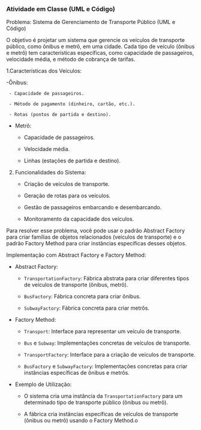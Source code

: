 ### Atividade em Classe (UML e Código)

Problema: Sistema de Gerenciamento de Transporte Público (UML e Código)

O objetivo é projetar um sistema que gerencie os veículos de transporte público, como ônibus e metrô, em uma cidade. Cada tipo de veículo (ônibus e metrô) tem características específicas, como capacidade de passageiros, velocidade média, e método de cobrança de tarifas.

1.Características dos Veículos:

-Ônibus:

     - Capacidade de passageiros.

     - Método de pagamento (dinheiro, cartão, etc.).

     - Rotas (pontos de partida e destino).



 - Metrô:

     - Capacidade de passageiros.

     - Velocidade média.

     - Linhas (estações de partida e destino).

2. Funcionalidades do Sistema:

   - Criação de veículos de transporte.

   - Geração de rotas para os veículos.

   - Gestão de passageiros embarcando e desembarcando.

   - Monitoramento da capacidade dos veículos.

Para resolver esse problema, você pode usar o padrão Abstract Factory para criar famílias de objetos relacionados (veículos de transporte) e o padrão Factory Method para criar instâncias específicas desses objetos.

Implementação com Abstract Factory e Factory Method:

- Abstract Factory:

  - `TransportationFactory`: Fábrica abstrata para criar diferentes tipos de veículos de transporte (ônibus, metrô).

  - `BusFactory`: Fábrica concreta para criar ônibus.

  - `SubwayFactory`: Fábrica concreta para criar metrôs.

- Factory Method:

  - `Transport`: Interface para representar um veículo de transporte.

  - `Bus` e `Subway`: Implementações concretas de veículos de transporte.

  - `TransportFactory`: Interface para a criação de veículos de transporte.

  - `BusFactory` e `SubwayFactory`: Implementações concretas para criar instâncias específicas de ônibus e metrôs.

- Exemplo de Utilização:

  - O sistema cria uma instância da `TransportationFactory` para um determinado tipo de transporte público (ônibus ou metrô).

  - A fábrica cria instâncias específicas de veículos de transporte (ônibus ou metrô) usando o Factory Method.o
